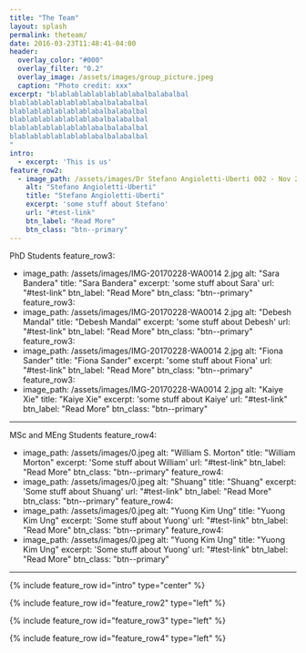 ```yaml
---
title: "The Team"
layout: splash
permalink: theteam/
date: 2016-03-23T11:48:41-04:00
header:
  overlay_color: "#000"
  overlay_filter: "0.2"
  overlay_image: /assets/images/group_picture.jpeg
  caption: "Photo credit: xxx"
excerpt: "blablablablablablablabalbalabalbal
blablablablablablablabalbalabalbal
blablablablablablablabalbalabalbal
blablablablablablablabalbalabalbal
blablablablablablablabalbalabalbal
blablablablablablablabalbalabalbal
"
intro: 
  - excerpt: 'This is us'
feature_row2:
  - image_path: /assets/images/Dr Stefano Angioletti-Uberti 002 - Nov 2016-1.jpg
    alt: "Stefano Angioletti-Uberti"
    title: "Stefano Angioletti-Uberti"
    excerpt: 'some stuff about Stefano'
    url: "#test-link"
    btn_label: "Read More"
    btn_class: "btn--primary"
---
```

PhD Students
feature_row3:
  - image_path: /assets/images/IMG-20170228-WA0014 2.jpg
    alt: "Sara Bandera"
    title: "Sara Bandera"
    excerpt: 'some stuff about Sara'
    url: "#test-link"
    btn_label: "Read More"
    btn_class: "btn--primary"
feature_row3:
  - image_path: /assets/images/IMG-20170228-WA0014 2.jpg
    alt: "Debesh Mandal"
    title: "Debesh Mandal"
    excerpt: 'some stuff about Debesh'
    url: "#test-link"
    btn_label: "Read More"
    btn_class: "btn--primary"
feature_row3:
  - image_path: /assets/images/IMG-20170228-WA0014 2.jpg
    alt: "Fiona Sander"
    title: "Fiona Sander"
    excerpt: 'some stuff about Fiona'
    url: "#test-link"
    btn_label: "Read More"
    btn_class: "btn--primary"
feature_row3:
  - image_path: /assets/images/IMG-20170228-WA0014 2.jpg
    alt: "Kaiye Xie"
    title: "Kaiye Xie"
    excerpt: 'some stuff about Kaiye'
    url: "#test-link"
    btn_label: "Read More"
    btn_class: "btn--primary"
---
MSc and MEng Students
feature_row4:
 -  image_path: /assets/images/0.jpeg
    alt: "William S. Morton"
    title: "William Morton"
    excerpt: 'Some stuff about William'
    url: "#test-link"
    btn_label: "Read More"
    btn_class: "btn--primary"
feature_row4:
 -  image_path: /assets/images/0.jpeg
    alt: "Shuang"
    title: "Shuang"
    excerpt: 'Some stuff about Shuang'
    url: "#test-link"
    btn_label: "Read More"
    btn_class: "btn--primary"
feature_row4:
 -  image_path: /assets/images/0.jpeg
    alt: "Yuong Kim Ung"
    title: "Yuong Kim Ung"
    excerpt: 'Some stuff about Yuong'
    url: "#test-link"
    btn_label: "Read More"
    btn_class: "btn--primary"
 feature_row4:
 -  image_path: /assets/images/0.jpeg
    alt: "Yuong Kim Ung"
    title: "Yuong Kim Ung"
    excerpt: 'Some stuff about Yuong'
    url: "#test-link"
    btn_label: "Read More"
    btn_class: "btn--primary"
---

{% include feature_row id="intro" type="center" %}

{% include feature_row id="feature_row2" type="left" %}

{% include feature_row id="feature_row3" type="left" %}

{% include feature_row id="feature_row4" type="left" %}

